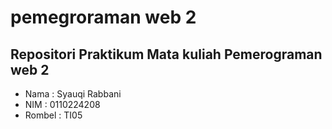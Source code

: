 # pemegroraman web 2
## Repositori Praktikum Mata kuliah Pemerograman web 2
- Nama : Syauqi Rabbani
- NIM : 0110224208
- Rombel : TI05